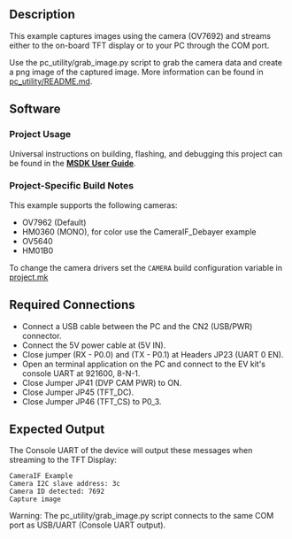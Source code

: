 ## Description

This example captures images using the camera (OV7692) and streams either to the on-board TFT display or to your PC through the COM port.

Use the pc_utility/grab_image.py script to grab the camera data and create a png image of the captured image. More information can be found in [pc_utility/README.md](pc_utility/README.md).

## Software

### Project Usage

Universal instructions on building, flashing, and debugging this project can be found in the **[MSDK User Guide](https://analog-devices-msdk.github.io/msdk/USERGUIDE/)**.

### Project-Specific Build Notes

This example supports the following cameras:

* OV7962 (Default)
* HM0360 (MONO), for color use the CameraIF_Debayer example
* OV5640
* HM01B0

To change the camera drivers set the `CAMERA` build configuration variable in [project.mk](project.mk)

## Required Connections

-   Connect a USB cable between the PC and the CN2 (USB/PWR) connector.
-   Connect the 5V power cable at (5V IN).
-   Close jumper (RX - P0.0) and (TX - P0.1) at Headers JP23 (UART 0 EN).
-   Open an terminal application on the PC and connect to the EV kit's console UART at 921600, 8-N-1.
-   Close Jumper JP41 (DVP CAM PWR) to ON.
-   Close Jumper JP45 (TFT_DC).
-   Close Jumper JP46 (TFT_CS) to P0_3.


## Expected Output

The Console UART of the device will output these messages when streaming to the TFT Display:

```
CameraIF Example
Camera I2C slave address: 3c
Camera ID detected: 7692
Capture image
```

Warning: The pc_utility/grab_image.py script connects to the same COM port as USB/UART (Console UART output).
